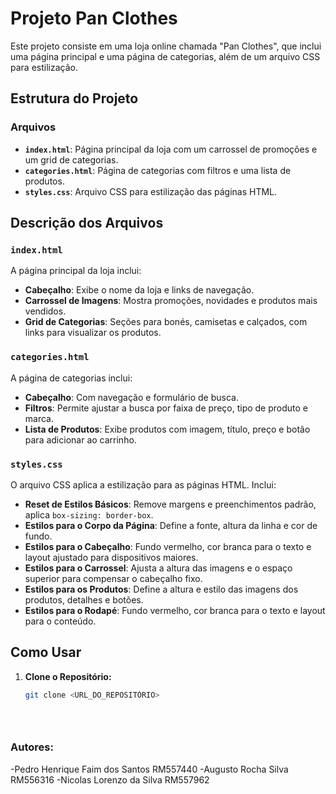 # Projeto Pan Clothes

Este projeto consiste em uma loja online chamada "Pan Clothes", que inclui uma página principal e uma página de categorias, além de um arquivo CSS para estilização.

## Estrutura do Projeto

### Arquivos

- **`index.html`**: Página principal da loja com um carrossel de promoções e um grid de categorias.
- **`categories.html`**: Página de categorias com filtros e uma lista de produtos.
- **`styles.css`**: Arquivo CSS para estilização das páginas HTML.

## Descrição dos Arquivos

### `index.html`

A página principal da loja inclui:

- **Cabeçalho**: Exibe o nome da loja e links de navegação.
- **Carrossel de Imagens**: Mostra promoções, novidades e produtos mais vendidos.
- **Grid de Categorias**: Seções para bonés, camisetas e calçados, com links para visualizar os produtos.

### `categories.html`

A página de categorias inclui:

- **Cabeçalho**: Com navegação e formulário de busca.
- **Filtros**: Permite ajustar a busca por faixa de preço, tipo de produto e marca.
- **Lista de Produtos**: Exibe produtos com imagem, título, preço e botão para adicionar ao carrinho.

### `styles.css`

O arquivo CSS aplica a estilização para as páginas HTML. Inclui:

- **Reset de Estilos Básicos**: Remove margens e preenchimentos padrão, aplica `box-sizing: border-box`.
- **Estilos para o Corpo da Página**: Define a fonte, altura da linha e cor de fundo.
- **Estilos para o Cabeçalho**: Fundo vermelho, cor branca para o texto e layout ajustado para dispositivos maiores.
- **Estilos para o Carrossel**: Ajusta a altura das imagens e o espaço superior para compensar o cabeçalho fixo.
- **Estilos para os Produtos**: Define a altura e estilo das imagens dos produtos, detalhes e botões.
- **Estilos para o Rodapé**: Fundo vermelho, cor branca para o texto e layout para o conteúdo.

## Como Usar

1. **Clone o Repositório:**
   ```bash
   git clone <URL_DO_REPOSITÓRIO>


  
### Autores: 
  -Pedro Henrique Faim dos Santos RM557440 
  -Augusto Rocha Silva RM556316 
  -Nicolas Lorenzo da Silva RM557962 
 
